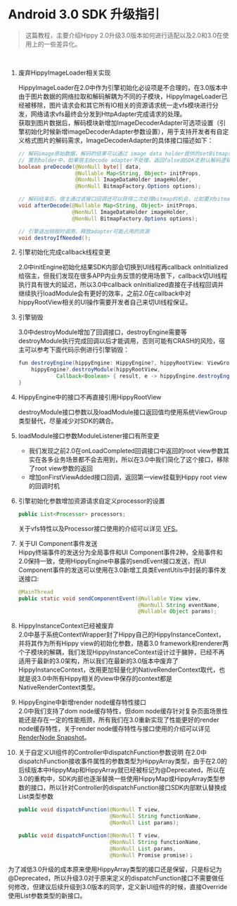 # Android 3.0 SDK 升级指引

>这篇教程，主要介绍Hippy 2.0升级3.0版本如何进行适配以及2.0和3.0在使用上的一些差异化。
</br>

1. 废弃HippyImageLoader相关实现

   HippyImageLoader在2.0中作为引擎初始化必设项是不合理的，在3.0版本中由于图片数据的网络拉取和解码解耦为不同的子模块，HippyImageLoader已经被移除，图片请求会和其它所有IO相关的资源请求统一走vfs模块进行分发，网络请求vfs最终会分发到HttpAdapter完成请求的处理。  
   获取到图片数据后，解码模块新增加ImageDecoderAdapter可选项设置（引擎初始化时候新增imageDecoderAdapter参数设置），用于支持开发者有自定义格式图片的解码需求，ImageDecoderAdapter的具体接口描述如下：

   ```java
   // 解码image原始数据，解码的结果可以通过 image data holder提供的setBitmap或者setDrawable接口
   // 置到holder中，如果宿主decode adapter不处理，返回false由SDK走默认解码逻辑
   boolean preDecode(@NonNull byte[] data, 
                     @Nullable Map<String, Object> initProps,
                     @NonNull ImageDataHolder imageHolder, 
                     @NonNull BitmapFactory.Options options);

   // 解码结束后，宿主通过该接口回调还可以获得二次处理bitmap的机会，比如要对bitmap做高斯模糊。
   void afterDecode(@Nullable Map<String, Object> initProps, 
                    @NonNull ImageDataHolder imageHolder, 
                    @NonNull BitmapFactory.Options options);

   // 引擎退出销毁时调用，释放adapter可能占用的资源
   void destroyIfNeeded();
   ```

2. 引擎初始化完成callback线程变更

   2.0中initEngine初始化结果SDK内部会切换到UI线程再callback onInitialized给宿主，但我们发现在很多APP内业务反馈的使用场景下，callback切UI线程执行具有很大的延迟，所以3.0中callback onInitialized直接在子线程回调并继续执行loadModule会有更好的效率，之前2.0在callback中对hippyRootView相关的UI操作需要开发者自己来切UI线程保证。

3. 引擎销毁

    3.0中destroyModule增加了回调接口，destroyEngine需要等destroyModule执行完成回调以后才能调用，否则可能有CRASH的风险，宿主可以参考下面代码示例进行引擎销毁：

    ```java
    fun destroyEngine(hippyEngine: HippyEngine?, hippyRootView: ViewGroup?) {
        hippyEngine?.destroyModule(hippyRootView,
                Callback<Boolean> { result, e -> hippyEngine.destroyEngine() })
    }
    ```

4. HippyEngine中的接口不再直接引用HippyRootView

    destroyModule接口参数以及loadModule接口返回值均使用系统ViewGroup类型替代，尽量减少对SDK的耦合。

5. loadModule接口参数ModuleListener接口有所变更
   - 我们发现之前2.0在onLoadCompleted回调接口中返回的root view参数其实在各多业务场景都不会去用到，所以在3.0中我们简化了这个接口，移除了root view参数的返回
   - 增加onFirstViewAdded接口回调，返回第一view挂载到Hippy root view的回调时机

6. 引擎初始化参数增加资源请求自定义processor的设置

    ```java
    public List<Processor> processors;
    ```

    关于vfs特性以及Processor接口使用的介绍可以详见 [VFS](feature/feature3.0/vfs.md)。

7. 关于UI Component事件发送  
   Hippy终端事件的发送分为全局事件和UI Component事件2种，全局事件和2.0保持一致，使用HippyEngine中暴露的sendEvent接口发送，而UI Component事件的发送可以使用在3.0新增工具类EventUtils中封装的事件发送接口:

    ```java
    @MainThread
    public static void sendComponentEvent(@Nullable View view, 
                                          @NonNull String eventName,
                                          @Nullable Object params);
    ```

8. HippyInstanceContext已经被废弃  
   2.0中基于系统ContextWrapper封了Hippy自己的HippyInstanceContext，并将其作为所有Hippy view的初始化参数，随着3.0 framework和renderer两个子模块的解耦，我们发现HippyInstanceContext设计过于臃肿，已经不再适用于最新的3.0架构，所以我们在最新的3.0版本中废弃了HippyInstanceContext，改用更加轻量化的NativeRenderContext取代，也就是说3.0中所有Hippy相关的view中保存的context都是NativeRenderContext类型。

9. HippyEngine中新增render node缓存特性接口  
   2.0中我们支持了dom node缓存特性，但dom node缓存针对复杂页面场景性能还是存在一定的性能瓶颈，所有我们在3.0重新实现了性能更好的render node缓存特性，关于render node缓存特性与接口使用的介绍可以详见 [RenderNode Snapshot](feature/feature3.0/render-node-snapshot.md)。

10. 关于自定义UI组件的Controller中dispatchFunction参数说明
    在2.0中dispatchFunction接收事件属性的参数类型为HippyArray类型，由于在2.0的后续版本中HippyMap和HippyArray就已经被标记为@Deprecated，所以在3.0的重构中，SDK内部也逐渐替换一些使用HippyMap或HippyArray类型参数的接口，所以针对Controller的dispatchFunction接口SDK内部默认替换成List类型参数

    ```java
    public void dispatchFunction(@NonNull T view, 
                                 @NonNull String functionName,
                                 @NonNull List params);

    public void dispatchFunction(@NonNull T view, 
                                 @NonNull String functionName,
                                 @NonNull List params, 
                                 @NonNull Promise promise)；                             
    ```

   为了减低3.0升级的成本原来使用HippyArray类型的接口还是保留，只是标记为@Deprecated，所以升级3.0对于原来定义的dispatchFunction接口不需要做任何修改，但建议后续升级到3.0版本的同学，定义新UI组件的时候，直接Override使用List参数类型的新接口。
